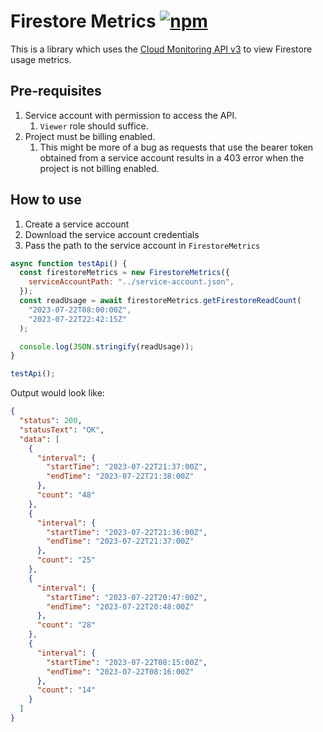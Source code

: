 # Firestore Metrics [![npm](https://img.shields.io/npm/v/firestore-metrics)](https://www.npmjs.com/package/firestore-metrics)


This is a library which uses the [Cloud Monitoring API v3](https://cloud.google.com/monitoring/api/ref_v3/rest/v3/projects.timeSeries/list) to view Firestore usage metrics.

## Pre-requisites

1. Service account with permission to access the API.
   1. `Viewer` role should suffice.
1. Project must be billing enabled.
   1. This might be more of a bug as requests that use the bearer token obtained from a service account results in a 403 error when the project is not billing enabled.

## How to use

1. Create a service account
1. Download the service account credentials
1. Pass the path to the service account in `FirestoreMetrics`

```js
async function testApi() {
  const firestoreMetrics = new FirestoreMetrics({
    serviceAccountPath: "../service-account.json",
  });
  const readUsage = await firestoreMetrics.getFirestoreReadCount(
    "2023-07-22T08:00:00Z",
    "2023-07-22T22:42:15Z"
  );

  console.log(JSON.stringify(readUsage));
}

testApi();
```

Output would look like:

```json
{
  "status": 200,
  "statusText": "OK",
  "data": [
    {
      "interval": {
        "startTime": "2023-07-22T21:37:00Z",
        "endTime": "2023-07-22T21:38:00Z"
      },
      "count": "48"
    },
    {
      "interval": {
        "startTime": "2023-07-22T21:36:00Z",
        "endTime": "2023-07-22T21:37:00Z"
      },
      "count": "25"
    },
    {
      "interval": {
        "startTime": "2023-07-22T20:47:00Z",
        "endTime": "2023-07-22T20:48:00Z"
      },
      "count": "28"
    },
    {
      "interval": {
        "startTime": "2023-07-22T08:15:00Z",
        "endTime": "2023-07-22T08:16:00Z"
      },
      "count": "14"
    }
  ]
}
```

